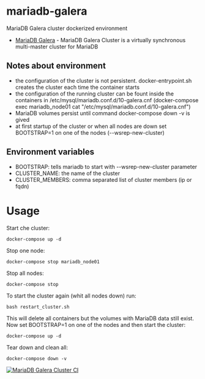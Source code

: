 # mariadb-galera
MariaDB Galera cluster dockerized environment

* [MariaDB Galera](https://mariadb.com/kb/en/what-is-mariadb-galera-cluster) - MariaDB Galera Cluster is a virtually synchronous multi-master cluster for MariaDB

## Notes about environment

* the configuration of the cluster is not persistent. docker-entrypoint.sh creates the cluster each time the container starts
* the configuration of the running cluster can be fount inside the containers in /etc/mysql/mariadb.conf.d/10-galera.cnf (docker-compose exec mariadb_node01 cat "/etc/mysql/mariadb.conf.d/10-galera.cnf")
* MariaDB volumes persist until command docker-compose down -v is gived
* at first startup of the cluster or when all nodes are down set BOOTSTRAP=1 on one of the nodes (--wsrep-new-cluster) 

## Environment variables

* BOOTSTRAP: tells mariadb to start with --wsrep-new-cluster parameter
* CLUSTER_NAME: the name of the cluster
* CLUSTER_MEMBERS: comma separated list of cluster members (ip or fqdn)

# Usage

Start che cluster:

```console
docker-compose up -d
```

Stop one node:

```console
docker-compose stop mariadb_node01
```

Stop all nodes:

```console
docker-compose stop
```

To start the cluster again (whit all nodes down) run:

```console
bash restart_cluster.sh
```

This will delete all containers but the volumes with MariaDB data still exist.
Now set BOOTSTRAP=1 on one of the nodes and then start the cluster:

```console
docker-compose up -d
```

Tear down and clean all:

```console
docker-compose down -v
```

[![MariaDB Galera Cluster CI](https://github.com/garutilorenzo/mariadb-galera/actions/workflows/ci.yml/badge.svg?branch=10.3)](https://github.com/garutilorenzo/mariadb-galera/actions/workflows/ci.yml)
